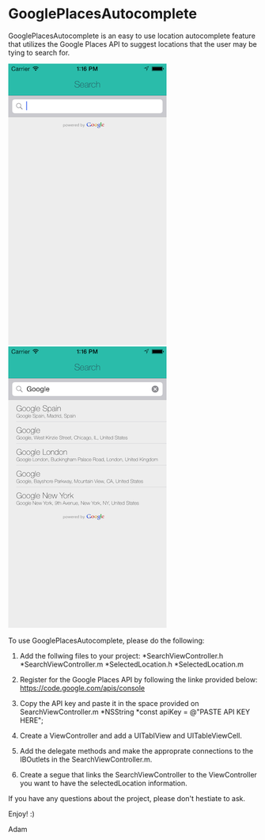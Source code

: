 GooglePlacesAutocomplete
========================
GooglePlacesAutocomplete is an easy to use location autocomplete feature that utilizes the Google Places API to suggest locations that the user may be tying to search for. 

![drag](./images/sample1.png)
![drag](./images/sample2.png)

To use GooglePlacesAutocomplete, please do the following:


1. Add the follwing files to your project:
        *SearchViewController.h
        *SearchViewController.m
        *SelectedLocation.h
        *SelectedLocation.m

2. Register for the Google Places API by following the linke provided below:
https://code.google.com/apis/console

3. Copy the API key and paste it in the space provided on SearchViewController.m
        *NSString *const apiKey = @"PASTE API KEY HERE";

4. Create a ViewController and add a UITablView and UITableViewCell.

5. Add the delegate methods and make the approprate connections to the IBOutlets in the SearchViewController.m.

6. Create a segue that links the SearchViewController to the ViewController you want to have the selectedLocation information.

If you have any questions about the project, please don't hestiate to ask.

Enjoy! :)

Adam
